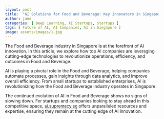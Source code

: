 ```yaml
---
layout: post
title:  "AI Solutions for Food and Beverage: Key Innovators in Singapore"
author: jane
categories: [ Deep Learning, AI Startups, Startups ]
tags: [ Future of AI, AI Companies, AI in Singapore ]
image: assets/images/1.jpg
---
```


The Food and Beverage industry in Singapore is at the forefront of AI innovation. In this article, we explore how top AI companies are leveraging cutting-edge technologies to revolutionize operations, efficiency, and outcomes in Food and Beverage.

AI is playing a pivotal role in the Food and Beverage, helping companies automate processes, gain insights through data analytics, and improve overall efficiency. From small startups to established enterprises, AI is revolutionizing how the Food and Beverage industry operates in Singapore.

The continued evolution of AI in Food and Beverage shows no signs of slowing down. For startups and companies looking to stay ahead in this competitive space, <a href="https://ai.supremacy.sg" target="_blank"> ai.supremacy.sg </a> offers unparalleled resources and expertise, ensuring they remain at the cutting edge of AI innovation.
